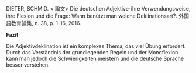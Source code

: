 DIETER, SCHMID. < 論文> Die deutschen Adjektive-ihre Verwendungsweise, ihre Flexion und die Frage: Wann benützt man welche Deklinationsart?. 外国語教育論集, n. 38, p. 1-16, 2016. 

**Fazit**

Die Adjektivdeklination ist ein komplexes Thema, das viel Übung erfordert. Durch das Verständnis der grundlegenden Regeln und der Monoflexion kann man jedoch die Schwierigkeiten meistern und die deutsche Sprache besser verstehen.